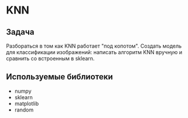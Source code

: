 # KNN
## Задача
Разбораться в том как KNN работает "под копотом". Создать модель для классификации изображений: написать алгоритм KNN вручную и сравнить со встроенным в sklearn.
## Используемые библиотеки
- numpy
- sklearn
- matplotlib
- random
